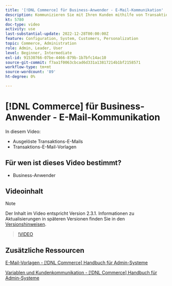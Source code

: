 ```yaml
---
title: '[!DNL Commerce] für Business-Anwender - E-Mail-Kommunikation'
description: Kommunizieren Sie mit Ihren Kunden mithilfe von Transaktions-E-Mails, die durch ihre Aktionen in der Storefront ausgelöst werden. Passen Sie die E-Mail-Vorlagen für Ihren Store an und konfigurieren Sie sie.
kt: 5780
doc-type: video
activity: use
last-substantial-update: 2022-12-28T00:00:00Z
feature: Configuration, System, Customers, Personalization
topic: Commerce, Administration
role: Admin, Leader, User
level: Beginner, Intermediate
exl-id: 91530766-07be-4466-879b-1b7bfc14ac10
source-git-commit: f7aa1f0063cbcad6d331a13817214b1bf2158571
workflow-type: tm+mt
source-wordcount: '89'
ht-degree: 0%

---
```


# [!DNL Commerce] für Business-Anwender - E-Mail-Kommunikation

In diesem Video:

- Ausgelöste Transaktions-E-Mails
- Transaktions-E-Mail-Vorlagen

## Für wen ist dieses Video bestimmt?

- Business-Anwender

## Videoinhalt

>[!NOTE]
>
>Der Inhalt im Video entspricht Version 2.3.1. Informationen zu Aktualisierungen in späteren Versionen finden Sie in den [Versionshinweisen](https://experienceleague.adobe.com/docs/commerce-operations/release/notes/overview.html?lang=de).

>[!VIDEO](https://video.tv.adobe.com/v/330182?quality=12&learn=on&captions=ger)

## Zusätzliche Ressourcen

[E-Mail-Vorlagen - [!DNL Commerce] Handbuch für Admin-Systeme](https://experienceleague.adobe.com/docs/commerce-admin/systems/communications/email-templates.html?lang=de)

[Variablen und Kundenkommunikation - [!DNL Commerce] Handbuch für Admin-Systeme](https://experienceleague.adobe.com/docs/commerce-admin/systems/introduction.html?lang=de#variables-and-customer-communications)
